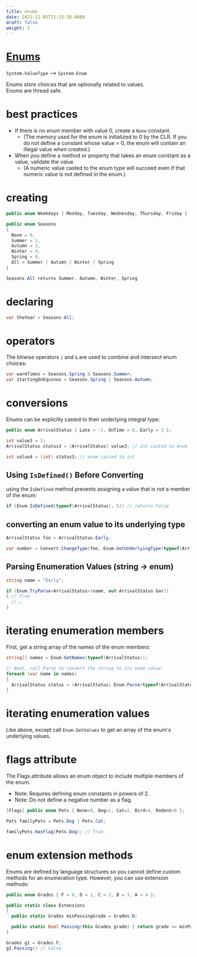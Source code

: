 ```yaml
---
title: enums
date: 2021-11-05T21:33:38-0600
draft: false
weight: 1
---
```


# [Enums](https://docs.microsoft.com/en-us/dotnet/api/system.enum?view=net-6.0)
`System.ValueType` –> `System.Enum`  

Enums store choices that are optionally related to values.  
Enums are thread safe.

# best practices
- If there is no enum member with value 0, create a `None` constant.
  - (The memory used for the enum is initialized to 0 by the CLR. If you do not define a constant whose value = 0, the enum will contain an illegal value when created.)
- When you define a method or property that takes an enum constant as a value, validate the value.
  - (A numeric value casted to the enum type will succeed even if that numeric value is not defined in the enum.)

# creating
```cs
public enum Weekdays { Monday, Tuesday, Wednesday, Thursday, Friday }

public enum Seasons
{
  None = 0,
  Summer = 1,
  Autumn = 2,
  Winter = 4,
  Spring = 8,
  All = Summer | Autumn | Winter | Spring
}

Seasons.All returns Summer, Autumn, Winter, Spring
```
# declaring
```cs
var theYear = Seasons.All;
```
# operators
The bitwise operators `|` and `&` are used to combine and intersect enum choices:
```cs
var warmTimes = Seasons.Spring & Seasons.Summer;
var startingOnEquinox = Seasons.Spring | Seasons.Autumn;
```

# conversions
Enums can be explicitly casted to their underlying integral type:
```cs
public enum ArrivalStatus { Late = -1, OnTime = 0, Early = 1 };

int value3 = 2;
ArrivalStatus status3 = (ArrivalStatus) value3; // int casted to enum

int value4 = (int) status3; // enum casted to int
```

## Using `IsDefined()` Before Converting
using the `IsDefined` method prevents assigning a value that is not a member of the enum:
```cs
if (Enum.IsDefined(typeof(ArrivalStatus), 5)) // returns False
```

## converting an enum value to its underlying type
```cs
ArrivalStatus foo = ArrivalStatus.Early;

var number = Convert.ChangeType(foo, Enum.GetUnderlyingType(typeof(ArrivalStatus))); // number is 1.
```

## Parsing Enumeration Values (string -> enum)
```cs
string name = "Early";

if (Enum.TryParse<ArrivalStatus>(name, out ArrivalStatus bar)) 
{ // True
  // …
}
```

# iterating enumeration members
First, get a string array of the names of the enum members:
```cs
string[] names = Enum.GetNames(typeof(ArrivalStatus));

// Next, call Parse to convert the string to its enum value:
foreach (var name in names) 
{
  ArrivalStatus status = (ArrivalStatus) Enum.Parse(typeof(ArrivalStatus), name);
}
```

# iterating enumeration values
Like above, except call `Enum.GetValues` to get an array of the enum's underlying values.

# flags attribute
The Flags attribute allows an enum object to include multiple members of the enum.
- Note: Requires defining enum constants in powers of 2.
- Note: Do not define a negative number as a flag.

```cs
[Flags] public enum Pets { None=0, Dog=1, Cat=2, Bird=4, Rodent=8 };

Pets familyPets = Pets.Dog | Pets.Cat;

familyPets.HasFlag(Pets.Dog); // True.
```

# enum extension methods
Enums are defined by language structures so you cannot define custom methods for an enumeration type. However, you can use extension methods:

```cs
public enum Grades { F = 0, D = 1, C = 2, B = 3, A = 4 };

public static class Extensions 
{
  public static Grades minPassingGrade = Grades.D;

  public static bool Passing(this Grades grade) { return grade >= minPassing; }
}

Grades g1 = Grades.F;
g1.Passing() // False.
```

